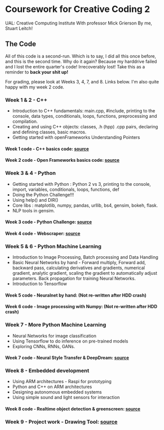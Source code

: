 # Coursework for Creative Coding 2

UAL: Creative Computing Institute
With professor Mick Grierson
By me, Stuart Leitch!

## The Code

All of this code is a second-run. Which is to say, I did all this once before, and this is the second time. Why do it again? Because my harddrive failed and I lost the entire quarter's code! Irrecoverably lost! Take this as a reminder to **back your shit up!**

For grading, please look at Weeks 3, 4, 7, and 8. Links below. I'm also quite happy with my week 2 code.

### Week 1 & 2 - C++

* Introduction to C++ fundamentals: main.cpp, #include, printing to the console, data types, conditionals, loops, functions, preprocessing and compilation.
* Creating and using C++ objects: classes, .h (hpp) .cpp pairs, declaring and defining classes, basic macros.
* Getting started with openFrameworks
Understanding Pointers

#### Week 1 code - C++ basics code: [source](/w1)
#### Week 2 code - Open Frameworks basics code: [source](/w2/OF1)

### Week 3 & 4 - Python

* Getting started with Python : Python 2 vs 3, printing to the console, import, variables, conditionals, loops, functions, def
* Doing the Python Challenge!!!
* Using help() and DIR()
* Core libs : matplotlib, numpy, pandas, urllib, bs4, gensim, bokeh, flask.
* NLP tools in gensim.

#### Week 3 code - Python Challenge: [source](/w3)
#### Week 4 code - Webscraper: [source](/w4)

### Week 5 & 6 - Python Machine Learning

* Introduction to Image Processing, Batch processing and Data Handling
* Basic Neural Networks by hand - Forward multiply, Forward add, backward pass, calculating derivatives and gradients, numerical gradient, analytic gradient, scaling the gradient to automatically adjust parameters. Back propagation for training Neural Networks.
* Introduction to Tensorflow

#### Week 5 code - Neuralnet by hand: (Not re-written after HDD crash)
#### Week 6 code - Image processing with Numpy: (Not re-written after HDD crash)

### Week 7 - More Python Machine Learning

* Neural Networks for image classification
* Using Tensorflow to do inference on pre-trained models
* Exploring CNNs, RNNs, GANs.

#### Week 7 code - Neural Style Transfer & DeepDream: [source](/w7)

### Week 8 - Embedded development

* Using ARM architectures - Raspi for prototyping
* Python and C++ on ARM architectures
* Designing autonomous embedded systems
* Using simple sound and light sensors for interaction

#### Week 8 code - Realtime object detection & greenscreen: [source](/w8)

### Week 9 - Project work - Drawing Tool: [source](https://github.com/Toruitas/drawing-tool)